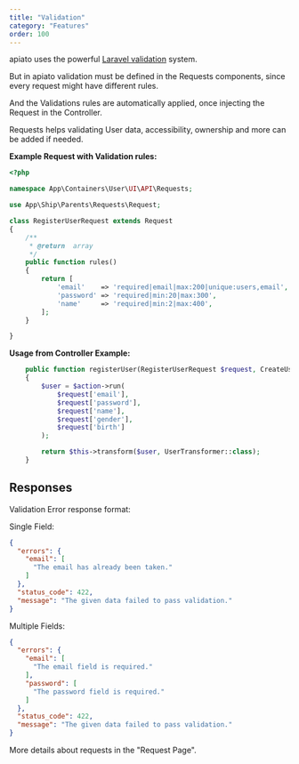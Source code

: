 ```yaml
---
title: "Validation"
category: "Features"
order: 100
---
```



apiato uses the powerful [Laravel validation](https://laravel.com/docs/validation) system.

But in apiato validation must be defined in the Requests components, since every request might have different rules.

And the Validations rules are automatically applied, once injecting the Request in the Controller.

Requests helps validating User data, accessibility, ownership and more can be added if needed.

**Example Request with Validation rules:**

```php
<?php

namespace App\Containers\User\UI\API\Requests;

use App\Ship\Parents\Requests\Request;

class RegisterUserRequest extends Request
{
    /**
     * @return  array
     */
    public function rules()
    {
        return [
            'email'    => 'required|email|max:200|unique:users,email',
            'password' => 'required|min:20|max:300',
            'name'     => 'required|min:2|max:400',
        ];
    }

}
```

**Usage from Controller Example:**

```php
    public function registerUser(RegisterUserRequest $request, CreateUserAction $action)
    {
        $user = $action->run(
            $request['email'],
            $request['password'],
            $request['name'],
            $request['gender'],
            $request['birth']
        );

        return $this->transform($user, UserTransformer::class);
    }
```


<a name="responses"></a>

## Responses

Validation Error response format:

Single Field:

```json
{
  "errors": {
    "email": [
      "The email has already been taken."
    ]
  },
  "status_code": 422,
  "message": "The given data failed to pass validation."
}
```

Multiple Fields:

```json
{
  "errors": {
    "email": [
      "The email field is required."
    ],
    "password": [
      "The password field is required."
    ]
  },
  "status_code": 422,
  "message": "The given data failed to pass validation."
}
```


More details about requests in the "Request Page".
